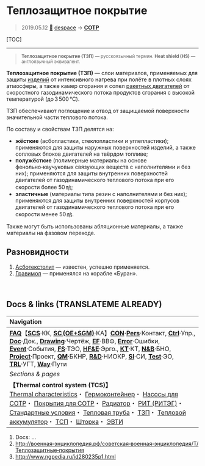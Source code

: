 # Теплозащитное покрытие
> 2019.05.12 [🚀](../index/index.md) [despace](index.md) → **[СОТР](tcs.md)**

[TOC]

---

> <small>**Теплозащитное покрытие (ТЗП)** — русскоязычный термин. **Heat shield (HS)** — англоязычный эквивалент.</small>

**Теплозащитное покрытие (ТЗП)** — слои материалов, применяемых для защиты [изделий](unit.md) от интенсивного нагрева при полёте в плотных слоях атмосферы, а также камер сгорания и сопел [ракетных двигателей](ps.md) от скоростного газодинамического потока продуктов сгорания с высокой температурой (до 3 500 ℃).

ТЗП обеспечивают поглощение и отвод от защищаемой поверхности значительной части теплового потока.

По составу и свойствам ТЗП делятся на:

   - **жёсткие** (асбопластики, стеклопластики и углепластики); применяются для защиты наружных поверхностей изделий, а также сопловых блоков двигателей на твёрдом топливе;
   - **полужёсткие** (полимерные материалы на основе фенольно‑каучуковых связующих веществ с наполнителями и без них); применяются для защиты внутренних поверхностей двигателей от газодинамического теплового потока при его скорости более 50 ㎧;
   - **эластичные** (материалы типа резин с наполнителями и без них); применяются для защиты внутренних поверхностей корпусов двигателей от газодинамического теплового потока при его скорости менее 50 ㎧.

Также могут быть использованы абляционные материалы, а также материалы на фазовом переходе.



## Разновидности
   1. [Асботекстолит](asc_lam.md) — известен, успешно применяется.
   1. [Гравимол](gravimol.md) — применялся на корабле «Буран».



<p style="page-break-after:always"> </p>

## Docs & links (TRANSLATEME ALREADY)
|Navigation|
|:--|
|**[FAQ](faq.md)**【**[SCS](scs.md)**·КК, **[SC (OE+SGM)](sc.md)**·КА】**[CON](contact.md)·[Pers](person.md)**·Контакт, **[Ctrl](control.md)**·Упр., **[Doc](doc.md)**·Док., **[Drawing](drawing.md)**·Чертёж, **[EF](ef.md)**·ВВФ, **[Error](error.md)**·Ошибки, **[Event](event.md)**·События, **[FS](fs.md)**·ТЭО, **[HF&E](hfe.md)**·Эрго., **[KT](kt.md)**·КТ, **[N&B](nnb.md)**·БНО, **[Project](project.md)**·Проект, **[QM](qm.md)**·БКНР, **[R&D](rnd.md)**·НИОКР, **[SI](si.md)**·СИ, **[Test](test.md)**·ЭО, **[TRL](trl.md)**·УГТ, **[Way](way.md)**·Пути|
|*Sections & pages*|
|**【Thermal control system (TCS)】**<br> [Thermal characteristics](thermal_chars.md)・ [Гермоконтейнер](гермоконтейнер.md)・ [Насосы для СОТР](сотр_насос.md)・ [Покрытия для СОТР](сотр_покрытия.md)・ [Радиатор](радиатор.md)・ [РИТ (РИТЭГ)](rtg.md)・ [Стандартные условия](sctp.md)・ [Тепловая труба](hp.md)・ [ТЗП](hs.md)・ [Тепловой аккумулятор](heat_bank.md)・ [ТСП](tsp.md)・ [Шторка](thermal_curtain.md)・ [ЭВТИ](mli.md)|

   1. Docs: …
   1. <http://военная‑энциклопедия.рф/советская‑военная‑энциклопедия/Т/Теплозащитные‑покрытия>
   1. <http://www.ngpedia.ru/id280235p1.html>

